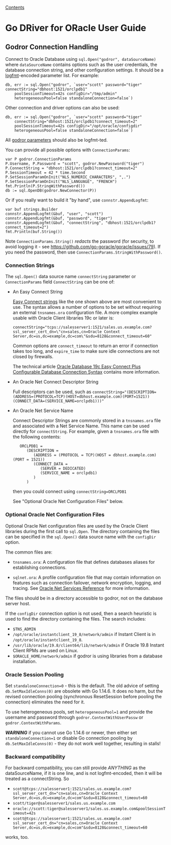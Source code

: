 [Contents](./contents.md)

# Go DRiver for ORacle User Guide

## <a name="connection"></a> Godror Connection Handling

Connect to Oracle Database using `sql.Open("godror", dataSourceName)` where
`dataSourceName` contains options such as the user credentials, the database
connection string, and other configuration settings.
It should be a [logfmt](https://brandur.org/logfmt)-encoded  parameter list.
For example:

```
db, err := sql.Open("godror", `user="scott" password="tiger" connectString="dbhost:1521/orclpdb1"
    poolSessionTimeout=42s configDir="/tmp/admin"
    heterogeneousPool=false standaloneConnection=false`)
```
Other connection and driver options can also be used:
```
db, err := sql.Open("godror", `user="scott" password="tiger"
    connectString="dbhost:1521/orclpdb1?connect_timeout=2"
    poolSessionTimeout=42s configDir="/opt/oracle/configdir"
    heterogeneousPool=false standaloneConnection=false`)
```

All [godror
parameters](https://pkg.go.dev/github.com/godror/godror?tab=doc#pkg-overview)
should also be logfmt-ted.

You can provide all possible options with `ConnectionParams`:

    var P godror.ConnectionParams
    P.Username, P.Password = "scott", godror.NewPassword("tiger")
    P.ConnectString = "dbhost:1521/orclpdb1?connect_timeout=2"
    P.SessionTimeout = 42 * time.Second
    P.SetSessionParamOnInit("NLS_NUMERIC_CHARACTERS", ",.")
    P.SetSessionParamOnInit("NLS_LANGUAGE", "FRENCH")
    fmt.Println(P.StringWithPassword())
    db := sql.OpenDB(godror.NewConnector(P))

Or if you really want to build it "by hand", use `connstr.AppendLogfmt`:

    var buf strings.Builder
    connstr.AppendLogfmt(&buf, "user", "scott")
    connstr.AppendLogfmt(&buf, "password", "tiger")
    connstr.AppendLogfmt(&buf, "connectString", "dbhost:1521/orclpdb1?connect_timeout=2")
    fmt.Println(buf.String())

Note `ConnectionParams.String()` *redacts* the password (for security, to avoid
logging it - see <https://github.com/go-goracle/goracle/issues/79>).  If you
need the password, then use `ConnectionParams.StringWithPassword()`.

### <a name="connectionsstrings"></a> Connection Strings

The `sql.Open()` data source name `connectString` parameter or
`ConnectionParams` field `ConnectString` can be one of:

- An Easy Connect String

   [Easy Connect strings](https://www.oracle.com/pls/topic/lookup?ctx=dblatest&id=GUID-B0437826-43C1-49EC-A94D-B650B6A4A6EE)
   like the one shown above are most convenient to use.   The syntax allows a
   number of options to be set without requiring an external `tnsnames.ora`
   configuration file.   A more complex example usable with Oracle Client
   libraries 19c or later is:

   ```
   connectString="tcps://salesserver1:1521/sales.us.example.com?ssl_server_cert_dn=\"cn=sales,cn=Oracle Context Server,dc=us,dc=example,dc=com\"&sdu=8128&connect_timeout=60"
   ```

   Common options are `connect_timeout` to return an error if connection takes
   too long, and `expire_time` to make sure idle connections are not closed by
   firewalls.

   The technical article [Oracle Database 19c Easy Connect Plus Configurable
   Database Connection Syntax](https://download.oracle.com/ocomdocs/global/Oracle-Net-19c-Easy-Connect-Plus.pdf)
   contains more information.

- An Oracle Net Connect Descriptor String

   Full descriptors can be used, such as
   `connectString="(DESCRIPTION=(ADDRESS=(PROTOCOL=TCP)(HOST=dbhost.example.com)(PORT=1521))(CONNECT_DATA=(SERVICE_NAME=orclpdb1)))"`

- An Oracle Net Service Name

   Connect Descriptor Strings are commonly stored in a `tnsnames.ora` file and
   associated with a Net Service Name.   This name can be used directly for
   `connectString`.   For example, given a `tnsnames.ora` file with the following
   contents:

         ORCLPDB1 =
            (DESCRIPTION =
               (ADDRESS = (PROTOCOL = TCP)(HOST = dbhost.example.com)(PORT = 1521))
               (CONNECT_DATA =
                  (SERVER = DEDICATED)
                  (SERVICE_NAME = orclpdb1)
               )
            )

   then you could connect using `connectString=ORCLPDB1`

   See "Optional Oracle Net Configuration Files" below.

### <a name="clientconfigfiles"></a> Optional Oracle Net Configuration Files

Optional Oracle Net configuration files are used by the Oracle Client libraries
during the first call to `sql.Open`.   The directory containing the files can be
specified in the `sql.Open()` data source name with the `configDir` option.

The common files are:

* `tnsnames.ora`: A configuration file that defines databases aliases for
   establishing connections.

* `sqlnet.ora`: A profile configuration file that may contain information on
   features such as connection failover, network encryption, logging, and
   tracing.   See [Oracle Net Services
   Reference](https://www.oracle.com/pls/topic/lookup?ctx=dblatest&id=GUID-19423B71-3F6C-430F-84CC-18145CC2A818)
   for more information.

The files should be in a directory accessible to godror, not on the database
server host.

If the `configDir` connection option is not used, then a search heuristic is
used to find the directory containing the files.
The search includes:

* `$TNS_ADMIN`
* `/opt/oracle/instantclient_19_8/network/admin` if Instant Client is in `/opt/oracle/instantclient_19_8`.
* `/usr/lib/oracle/19.8/client64/lib/network/admin` if Oracle 19.8 Instant Client RPMs are used on Linux.
* `$ORACLE_HOME/network/admin` if godror is using libraries from a database installation.

### <a name="pooling"></a> Oracle Session Pooling

Set `standaloneConnection=0` - this is the default.  The old advice of setting
`db.SetMaxIdleConns(0)` are obsolete with Go 1.14.6.  It does no harm, but the
revised connection pooling (synchronous ResetSession before pooling the
connection) eliminates the need for it.

To use heterogeneous pools, set `heterogeneousPool=1` and provide the username
and password through `godror.ContextWithUserPassw` or `godror.ContextWithParams`.

***WARNING*** if you cannot use Go 1.14.6 or newer, then either set `standaloneConnection=1` or
disable Go connection pooling by `db.SetMaxIdleConns(0)` - they do not work well together, resulting in stalls!

### Backward compatibility

For backward compatibility, you can still provide _ANYTHING_ as the dataSourceName,
if it is one line, and is not logfmt-encoded, then it will be treated as a connectString.
So

  * `scott@tcps://salesserver1:1521/sales.us.example.com?ssl_server_cert_dn="cn=sales,cn=Oracle Context Server,dc=us,dc=example,dc=com"&sdu=8128&connect_timeout=60`
  * `scott/tiger@salesserver1/sales.us.example.com`
  * `oracle://scott:tiger@salesserver1/sales.us.example.com&poolSessionTimeout=42s`
  * `scott@tcps://salesserver1:1521/sales.us.example.com?ssl_server_cert_dn="cn=sales,cn=Oracle Context Server,dc=us,dc=example,dc=com"&sdu=8128&connect_timeout=60`

works, too.
